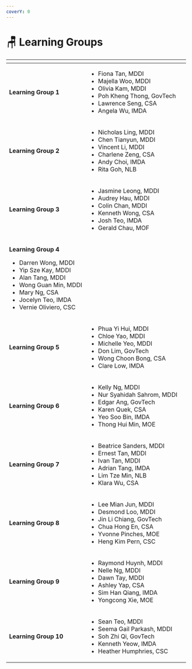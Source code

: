 ```yaml
---
coverY: 0
---
```


# 🪑 Learning Groups

<table data-view="cards"><thead><tr><th></th><th></th><th></th></tr></thead><tbody><tr><td><strong>Learning Group 1</strong></td><td><ul><li>Fiona Tan, MDDI</li><li>Majella Woo, MDDI</li><li>Olivia Kam, MDDI</li><li>Poh Kheng Thong, GovTech</li><li>Lawrence Seng, CSA</li><li>Angela Wu, IMDA</li></ul></td><td></td></tr><tr><td><strong>Learning Group 2</strong></td><td><ul><li>Nicholas Ling, MDDI</li><li>Chen Tianyun, MDDI</li><li>Vincent Li, MDDI</li><li>Charlene Zeng, CSA</li><li>Andy Choi, IMDA</li><li>Rita Goh, NLB</li></ul><p>  </p></td><td></td></tr><tr><td><strong>Learning Group 3</strong></td><td><ul><li>Jasmine Leong, MDDI</li><li>Audrey Hau, MDDI</li><li>Colin Chan, MDDI</li><li>Kenneth Wong, CSA</li><li>Josh Teo, IMDA</li><li>Gerald Chau, MOF</li></ul></td><td></td></tr><tr><td><p><strong>Learning Group 4</strong></p><ul><li>Darren Wong, MDDI</li><li>Yip Sze Kay, MDDI</li><li>Alan Tang, MDDI</li><li>Wong Guan Min, MDDI</li><li>Mary Ng, CSA</li><li>Jocelyn Teo, IMDA</li><li>Vernie Oliviero, CSC<br></li></ul></td><td></td><td></td></tr><tr><td><strong>Learning Group 5</strong></td><td><ul><li>Phua Yi Hui, MDDI</li><li>Chloe Yao, MDDI</li><li>Michelle Yeo, MDDI</li><li>Don Lim, GovTech</li><li>Wong Choon Bong, CSA</li><li>Clare Low, IMDA</li></ul></td><td></td></tr><tr><td><strong>Learning Group 6</strong></td><td><ul><li>Kelly Ng, MDDI</li><li>Nur Syahidah Sahrom, MDDI</li><li>Edgar Ang, GovTech</li><li>Karen Quek, CSA</li><li>Yeo Soo Bin, IMDA</li><li>Thong Hui Min, MOE</li></ul></td><td></td></tr><tr><td><strong>Learning Group 7</strong></td><td><ul><li>Beatrice Sanders, MDDI</li><li>Ernest Tan, MDDI</li><li>Ivan Tan, MDDI</li><li>Adrian Tang, IMDA</li><li>Lim Tze Min, NLB</li><li>Klara Wu, CSA</li></ul></td><td></td></tr><tr><td><strong>Learning Group 8</strong></td><td><ul><li>Lee Mian Jun, MDDI</li><li>Desmond Loo, MDDI</li><li>Jin Li Chiang, GovTech</li><li>Chua Hong En, CSA</li><li>Yvonne Pinches, MOE</li><li>Heng Kim Pern, CSC</li></ul></td><td></td></tr><tr><td><strong>Learning Group 9</strong></td><td><ul><li>Raymond Huynh, MDDI</li><li>Nelle Ng, MDDI</li><li>Dawn Tay, MDDI</li><li>Ashley Yap, CSA</li><li>Sim Han Qiang, IMDA</li><li>Yongcong Xie, MOE</li></ul></td><td></td></tr><tr><td><strong>Learning Group 10</strong> </td><td><ul><li>Sean Teo, MDDI</li><li>Seema Gail Parkash, MDDI</li><li>Soh Zhi Qi, GovTech</li><li>Kenneth Yeow, IMDA</li><li>Heather Humphries, CSC</li></ul></td><td></td></tr></tbody></table>
